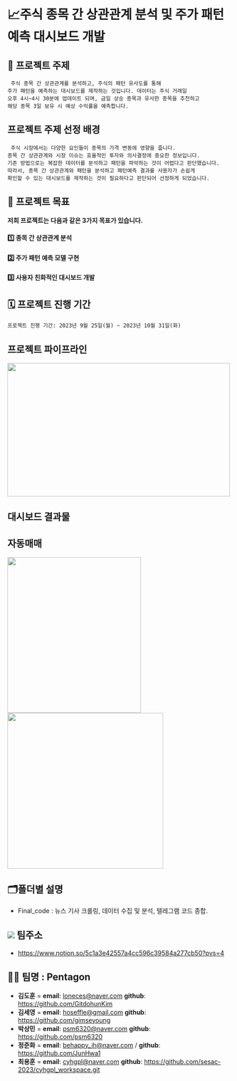 # 📈주식 종목 간 상관관계 분석 및 주가 패턴 예측 대시보드 개발
 
 ## 📢 프로젝트 주제
     주식 종목 간 상관관계를 분석하고, 주식의 패턴 유사도를 통해
    주가 패턴을 예측하는 대시보드를 제작하는 것입니다. 데이터는 주식 거래일 
    오후 4시~4시 30분에 업데이트 되며, 금일 상승 종목과 유사한 종목을 추천하고 
    해당 종목 3일 보유 시 예상 수익률을 예측합니다.

## 프로젝트 주제 선정 배경
     주식 시장에서는 다양한 요인들이 종목의 가격 변동에 영향을 줍니다. 
    종목 간 상관관계와 시장 이슈는 효율적인 투자와 의사결정에 중요한 정보입니다. 
    기존 방법으로는 복잡한 데이터를 분석하고 패턴을 파악하는 것이 어렵다고 판단했습니다. 
    따라서, 종목 간 상관관계와 패턴을 분석하고 패턴예측 결과를 사용자가 손쉽게 
    확인할 수 있는 대시보드를 제작하는 것이 필요하다고 판단되어 선정하게 되었습니다.

## 🎯 프로젝트 목표
**저희 프로젝트는 다음과 같은 3가지 목표가 있습니다.**

#### 1️⃣ 종목 간 상관관계 분석
#### 2️⃣ 주가 패턴 예측 모델 구현
#### 3️⃣ 사용자 친화적인 대시보드 개발

## 🗓️ 프로젝트 진행 기간
    프로젝트 진행 기간: 2023년 9월 25일(월) ~ 2023년 10월 31일(화)

## 프로젝트 파이프라인
<img src="https://github.com/sesac-2023/FinalProj/assets/138412359/e1b4cfd4-a920-4846-bd12-87d2ccdf8234" width="500" height="300"/>

## 대시보드 결과물
 

## 자동매매 
<img src="https://github.com/sesac-2023/FinalProj/assets/138412359/94b990a9-b48c-447b-9670-3819bcbaceb9" width="300" height="350"/>
<img src="https://github.com/sesac-2023/FinalProj/assets/138412359/4175f84b-8c34-44b3-bc96-c2a1c5ed2ab9" width="350 height="500/>


## 🗂️폴더별 설명
- Final_code : 뉴스 기사 크롤링, 데이터 수집 및 분석, 텔레그램 코드 종합.

## <img src="https://img.shields.io/badge/notion-000000?style=for-the-badge&logo=notion&logoColor=white"> 팀주소
- https://www.notion.so/5c1a3e42557a4cc596c39584a277cb50?pvs=4

## 🤼‍♂️ 팀명 : Pentagon
- **김도훈** = **email**: loneces@naver.com **github**: https://github.com/GitdohunKim
- **김세영** = **email**: hoseffle@gmail.com **github**: https://github.com/gimseyoung
- **박상민** = **email**: psm6320@naver.com **github**: https://github.com/psm6320
- **정준화** = **email**: behappy_jh@naver.com / **github**: https://github.com/JunHwa1
- **최용훈** = **email**: cyhgpl@naver.com **github**: https://github.com/sesac-2023/cyhgpl_workspace.git

